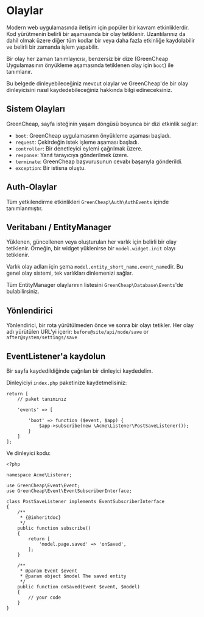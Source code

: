# Olaylar

Modern web uygulamasında iletişim için popüler bir kavram etkinliklerdir. Kod yürütmenin belirli bir aşamasında bir olay tetiklenir. Uzantılarınız da dahil olmak üzere diğer tüm kodlar bir veya daha fazla etkinliğe kaydolabilir ve belirli bir zamanda işlem yapabilir.

Bir olay her zaman tanımlayıcısı, benzersiz bir dize (GreenCheap Uygulamasının önyükleme aşamasında tetiklenen olay için `boot`) ile tanımlanır.

Bu belgede dinleyebileceğiniz mevcut olaylar ve GreenCheap'de bir olay dinleyicisini nasıl kaydedebileceğiniz hakkında bilgi edineceksiniz.

## Sistem Olayları

GreenCheap, sayfa isteğinin yaşam döngüsü boyunca bir dizi etkinlik sağlar:


- `boot`: GreenCheap uygulamasının önyükleme aşaması başladı.
- `request`: Çekirdeğin istek işleme aşaması başladı.
- `controller`: Bir denetleyici eylemi çağrılmak üzere.
- `response`: Yanıt tarayıcıya gönderilmek üzere.
- `terminate`: GreenCheap başvurusunun cevabı başarıyla gönderildi.
- `exception`: Bir istisna oluştu.


## Auth-Olaylar

Tüm yetkilendirme etkinlikleri `GreenCheap\Auth\AuthEvents` içinde tanımlanmıştır.

## Veritabanı / EntityManager

Yüklenen, güncellenen veya oluşturulan her varlık için belirli bir olay tetiklenir. Örneğin, bir widget yüklenirse bir `model.widget.init` olayı tetiklenir.

Varlık olay adları için şema `model.entity_short_name.event_name`dir. Bu genel olay sistemi, tek varlıkları dinlemenizi sağlar.

Tüm EntityManager olaylarının listesini `GreenCheap\Database\Events`'de bulabilirsiniz.

## Yönlendirici

Yönlendirici, bir rota yürütülmeden önce ve sonra bir olayı tetikler. Her olay adı yürütülen URL'yi içerir: `before@site/api/node/save` or `after@system/settings/save`

## EventListener'a kaydolun

Bir sayfa kaydedildiğinde çağrılan bir dinleyici kaydedelim.

Dinleyiciyi `index.php` paketinize kaydetmelisiniz:

```
return [
    // paket tanımınız

    'events' => [

        'boot' => function ($event, $app) {
            $app->subscribe(new \Acme\Listener\PostSaveListener());
        }
    ]
];
```

Ve dinleyici kodu:

```
<?php

namespace Acme\Listener;

use GreenCheap\Event\Event;
use GreenCheap\Event\EventSubscriberInterface;

class PostSaveListener implements EventSubscriberInterface
{
    /**
     * {@inheritdoc}
     */
    public function subscribe()
    {
        return [
            'model.page.saved' => 'onSaved',
        ];
    }

    /**
     * @param Event $event
     * @param object $model The saved entity
     */
    public function onSaved(Event $event, $model)
    {
        // your code
    }
}
```
